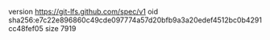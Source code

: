 version https://git-lfs.github.com/spec/v1
oid sha256:e7c22e896860c49cde097774a57d20bfb9a3a20edef4512bc0b4291cc48fef05
size 7919
